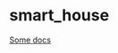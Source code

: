 # smart_house

[Some docs](https://drive.google.com/drive/folders/0B6jevObHSpxOVURyTXV2b0FFM2M?usp=sharing)
